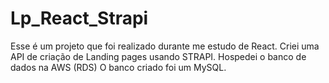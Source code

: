 # Lp_React_Strapi

Esse é um projeto que foi realizado durante me estudo de React.
Criei uma API de criação de Landing pages usando STRAPI.
Hospedei o banco de dados na AWS (RDS)
O banco criado foi um MySQL.
